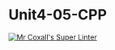# Unit4-05-CPP

[![Mr Coxall's Super Linter](https://github.com/ICS3U-Programming-ChristopherD/Unit4-05-CPP/workflows/Mr%20Coxall's%20Super%20Linter/badge.svg)](https://github.com/ICS3U-Programming-ChristopherD/Unit4-05-CPP/actions/)
